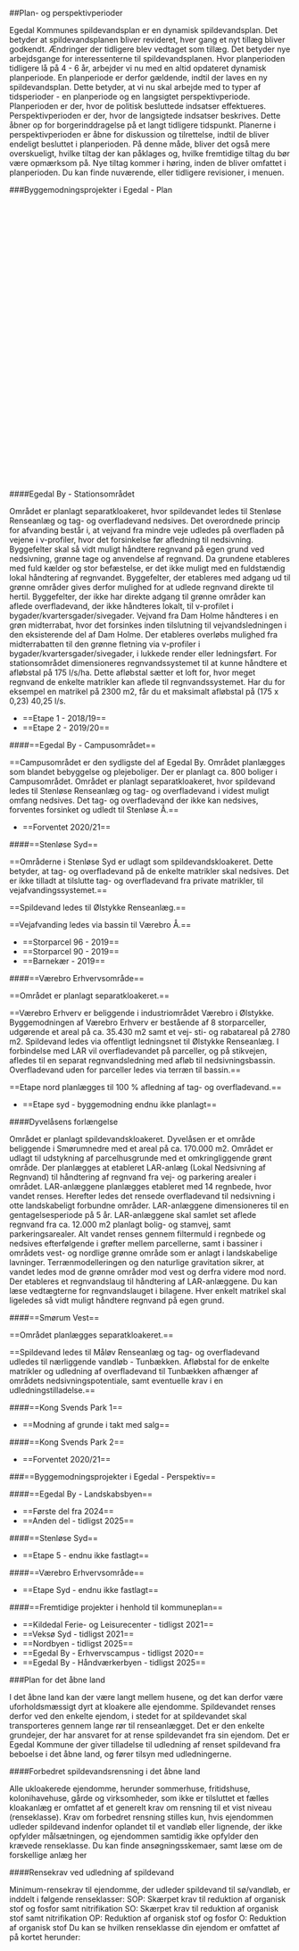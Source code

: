##Plan- og perspektivperioder

Egedal Kommunes spildevandsplan er en dynamisk spildevandsplan. Det betyder at spildevandsplanen bliver revideret, hver gang et nyt tillæg bliver godkendt. Ændringer der tidligere blev vedtaget som tillæg. Det betyder nye arbejdsgange for interessenterne til spildevandsplanen. Hvor planperioden tidligere lå på 4 - 6 år, arbejder vi nu med en altid opdateret dynamisk planperiode. En planperiode er derfor gældende, indtil der laves en ny spildevandsplan.
Dette betyder, at vi nu skal arbejde med to typer af tidsperioder - en planperiode og en langsigtet perspektivperiode.
Planperioden er der, hvor de politisk besluttede indsatser effektueres.
Perspektivperioden er der, hvor de langsigtede indsatser beskrives. Dette åbner op for borgerinddragelse på et langt tidligere tidspunkt.
Planerne i perspektivperioden er åbne for diskussion og tilrettelse, indtil de bliver endeligt besluttet i planperioden.
På denne måde, bliver det også mere overskueligt, hvilke tiltag der kan påklages og, hvilke fremtidige tiltag du bør være opmærksom på.
Nye tiltag kommer i høring, inden de bliver omfattet i planperioden. Du kan finde nuværende, eller tidligere revisioner, i menuen.


###Byggemodningsprojekter i Egedal - Plan

<div id="minimapbody" style="width:auto; height:500px;"></div>

####Egedal By - Stationsområdet

Området er planlagt separatkloakeret, hvor spildevandet ledes til Stenløse Renseanlæg og tag- og overfladevand nedsives.
Det overordnede princip for afvanding består i, at vejvand fra mindre veje udledes på overfladen på vejene i v-profiler, hvor det forsinkelse før afledning til nedsivning.
Byggefelter skal så vidt muligt håndtere regnvand på egen grund ved nedsivning, grønne tage og anvendelse af regnvand. Da grundene etableres med fuld kælder og stor befæstelse, er det ikke muligt med en fuldstændig lokal håndtering af regnvandet.
Byggefelter, der etableres med adgang ud til grønne områder gives derfor mulighed for at udlede regnvand direkte til hertil. Byggefelter, der ikke har direkte adgang til grønne områder kan aflede overfladevand, der ikke håndteres lokalt, til v-profilet i bygader/kvartersgader/sivegader.
Vejvand fra Dam Holme håndteres i en grøn midterrabat, hvor det forsinkes inden tilslutning til vejvandsledningen i den eksisterende del af Dam Holme. Der etableres overløbs mulighed fra midterrabatten til den grønne fletning via v-profiler i bygader/kvartersgader/sivegader, i lukkede render eller ledningsført.
For stationsområdet dimensioneres regnvandssystemet til at kunne håndtere et afløbstal på 175 l/s/ha. Dette afløbstal sætter et loft for, hvor meget regnvand de enkelte matrikler kan aflede til regnvandssystemet. Har du for eksempel en matrikel på 2300 m2, får du et maksimalt afløbstal på (175 x 0,23) 40,25 l/s.

- ==Etape 1 - 2018/19==
- ==Etape 2 - 2019/20==

####==Egedal By - Campusområdet==

==Campusområdet er den sydligste del af Egedal By. Området planlægges som blandet bebyggelse og plejeboliger. Der er planlagt ca. 800 boliger i Campusområdet.
Området er planlagt separatkloakeret, hvor spildevand ledes til Stenløse Renseanlæg og tag- og overfladevand i videst muligt omfang nedsives. Det tag- og overfladevand der ikke kan nedsives, forventes forsinket og udledt til Stenløse Å.==

- ==Forventet 2020/21==

####==Stenløse Syd==

==Områderne i Stenløse Syd er udlagt som spildevandskloakeret. Dette betyder, at tag- og overfladevand på de enkelte matrikler skal nedsives. Det er ikke tilladt at tilslutte tag- og overfladevand fra private matrikler, til vejafvandingssystemet.==

==Spildevand ledes til Ølstykke Renseanlæg.==

==Vejafvanding ledes via bassin til Værebro Å.==

- ==Storparcel 96 - 2019==
- ==Storparcel 90 - 2019==
- ==Barnekær - 2019==

####==Værebro Erhvervsområde==

==Området er planlagt separatkloakeret.==

==Værebro Erhverv er beliggende i industriområdet Værebro i Ølstykke. Byggemodningen af Værebro Erhverv er bestående af 8 storparceller, udgørende et areal på ca. 35.430 m2 samt et vej- sti- og rabatareal på 2780 m2.
Spildevand ledes via offentligt ledningsnet til Ølstykke Renseanlæg.
I forbindelse med LAR vil overfladevandet på parceller, og på stikvejen, afledes til en separat regnvandsledning med afløb til nedsivningsbassin. Overfladevand uden for parceller ledes via terræn til bassin.==

==Etape nord planlægges til 100 % afledning af tag- og overfladevand.==

- ==Etape syd - byggemodning endnu ikke planlagt==

####Dyvelåsens forlængelse

Området er planlagt spildevandskloakeret.
Dyvelåsen er et område beliggende i Smørumnedre med et areal på ca. 170.000 m2. Området er udlagt til udstykning af parcelhusgrunde med et omkringliggende grønt område.
Der planlægges at etableret LAR-anlæg (Lokal Nedsivning af Regnvand) til håndtering af regnvand fra vej- og parkering arealer i området. LAR-anlæggene planlægges etableret med 14 regnbede, hvor vandet renses. Herefter ledes det rensede overfladevand til nedsivning i otte landskabeligt forbundne områder.
LAR-anlæggene dimensioneres til en gentagelsesperiode på 5 år.
LAR-anlæggene skal samlet set aflede regnvand fra ca. 12.000 m2 planlagt bolig- og stamvej, samt parkeringsarealer. Alt vandet renses gennem filtermuld i regnbede og nedsives efterfølgende i grøfter mellem parcellerne, samt i bassiner i områdets vest- og nordlige grønne område som er anlagt i landskabelige lavninger.
Terrænmodelleringen og den naturlige gravitation sikrer, at vandet ledes mod de grønne områder mod vest og derfra videre mod nord.
Der etableres et regnvandslaug til håndtering af LAR-anlæggene. Du kan læse vedtægterne for regnvandslauget i bilagene.
Hver enkelt matrikel skal ligeledes så vidt muligt håndtere regnvand på egen grund.

####==Smørum Vest==

==Området planlægges separatkloakeret.==

==Spildevand ledes til Måløv Renseanlæg og tag- og overfladevand udledes til nærliggende vandløb - Tunbækken. Afløbstal for de enkelte matrikler og udledning af overfladevand til Tunbækken afhænger af områdets nedsivningspotentiale, samt eventuelle krav i en udledningstilladelse.==

####==Kong Svends Park 1==

- ==Modning af grunde i takt med salg==

####==Kong Svends Park 2==

- ==Forventet 2020/21==

###==Byggemodningsprojekter i Egedal - Perspektiv==

####==Egedal By - Landskabsbyen==

- ==Første del fra 2024==
- ==Anden del - tidligst 2025==

####==Stenløse Syd==

- ==Etape 5 - endnu ikke fastlagt==

####==Værebro Erhvervsområde==

- ==Etape Syd - endnu ikke fastlagt==

####==Fremtidige projekter i henhold til kommuneplan==

- ==Kildedal Ferie- og Leisurecenter - tidligst 2021==
- ==Veksø Syd - tidligst 2021==
- ==Nordbyen - tidligst 2025==
- ==Egedal By - Erhvervscampus - tidligst 2020==
- ==Egedal By - Håndværkerbyen - tidligst 2025==

###Plan for det åbne land

I det åbne land kan der være langt mellem husene, og det kan derfor være uforholdsmæssigt dyrt at kloakere alle ejendomme. Spildevandet renses derfor ved den enkelte ejendom, i stedet for at spildevandet skal transporteres gennem lange rør til renseanlægget. Det er den enkelte grundejer, der har ansvaret for at rense spildevandet fra sin ejendom. Det er Egedal Kommune der giver tilladelse til udledning af renset spildevand fra beboelse i det åbne land, og fører tilsyn med udledningerne.

####Forbedret spildevandsrensning i det åbne land

Alle ukloakerede ejendomme, herunder sommerhuse, fritidshuse, kolonihavehuse, gårde og virksomheder, som ikke er tilsluttet et fælles kloakanlæg er omfattet af et generelt krav om rensning til et vist niveau (renseklasse). Krav om forbedret rensning stilles kun, hvis ejendommen udleder spildevand indenfor oplandet til et vandløb eller lignende, der ikke opfylder målsætningen, og ejendommen samtidig ikke opfylder den krævede renseklasse. Du kan finde ansøgningsskemaer, samt læse om de forskellige anlæg her

####Rensekrav ved udledning af spildevand

Minimum-rensekrav til ejendomme, der udleder spildevand til sø/vandløb, er inddelt i følgende renseklasser:
SOP: Skærpet krav til reduktion af organisk stof og fosfor samt nitrifikation
SO: Skærpet krav til reduktion af organisk stof samt nitrifikation
OP: Reduktion af organisk stof og fosfor
O: Reduktion af organisk stof
Du kan se hvilken renseklasse din ejendom er omfattet af på kortet herunder:

<div id="aaben" style="width:auto; height:500px;"></div>

####==Kloakering af enkeltejendomme==

==Der er pt. ingen planer om kloakering i det åbne land.==

###Plan for renseanlæg

####Nedlæggelse af Stenløse Renseanlæg og udbygning af Ølstykke Renseanlæg

Stenløse Renseanlæg ligger i den sydlige udkant af Stenløse. Renseanlægget modtager spildevand fra bl.a. Stenløse, Søsum, Ganløse og Veksø. Det rensede rensede spildevand udledes til Stenløse Å, og videre til Værebro Å.
Stenløse Renseanlæg er forholdsvis nedslidt og planlægges nedlagt. Renseanlægget ombygges til pumpestation med bassiner, hvorfra spildevandet pumpes til Ølstykke Renseanlæg.
Mellem det nuværende Stenløse Renseanlæg og Ølstykke Renseanlæg etableres en afskærende trykledning på ca. 3,8 km. Ledningen kommer primært til at ligge i landbrugsjord og i veje/stier. Den skal krydse tracèet for den fremtidige Frederikssundsmotorvej.
Ølstykke Renseanlæg modtager primært spildevand fra Ølstykke, og udleder det rensede spildevand til Salsmosegrøften og videre til Værebro Å. Anlægget er i god stand, og ligger udenfor bebygget område. Anlægget har en stofmæssig kapacitet på ca. 18.000 PE, og belastes pt. med ca. 15.000 PE.
I oplandet til Ølstykke Renseanlæg, herunder specielt Stenløse Syd og Egedal By, forventes en betydelig byudvikling. Denne vil resultere i, at Ølstykke Renseanlæg indenfor en årrække, skal udvides - uanset om Stenløse Renseanlæg nedlægges eller ej.
Da Ølstykke Renseanlæg i starten af 90'erne blev bygget, fremtidssikrede man anlægget ved at forberede det til en udvidelse. Flere af tankene og bygværkerne er derfor konstrueret, så de hydraulisk kan håndtere betydeligt større spildevandsmængder ens anlægget belastes med i dag.
Nedlæggelsen af Stenløse Renseanlæg og byudviklingen i oplandet til Ølstykke Renseanlæg resulterer i, at anlæggets procestanke skal udbygges. Det udbyggede anlæg forventes at kunne håndtere en belastning på ca. ==40.000== PE.
Der dannes på begge renseanlæg slam, som et restprodukt. Slammet indeholder lave koncentrationer af tungmetaller og miljøfremmede stoffer. Slammet udbringes derfor på landbrugsjord som biogødning. I forbindelse med nedlæggelsen af Stenløse Renseanlæg, skal slambehandlingen på Ølstykke Renseanlæg udvides med yderligere miniraliseringsanlæg og/eller mekanisk afvanding af biogødningen.

<script type="text/javascript" src="http://infokort.egedalkommune.dk/clientapi/minimap2/mmloader.js"></script>
<script type="text/javascript">
      window.addEventListener('load', function(){ MiniMap.createMiniMap({mapDiv: 'minimapbody', minimapId: 'a507c417-4e82-4a51-be75-889f0c977aa0'}) });
</script>
<script type="text/javascript">
      window.addEventListener('load', function(){ MiniMap.createMiniMap({mapDiv: 'aaben', minimapId: '95ab9102-881f-4d2b-aef1-783b2b52040d'}) });
</script>
